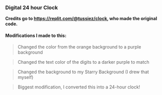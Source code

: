 ### Digital 24 hour Clock

**Credits go to https://replit.com/@tussiez/clock, who made the original code.**

#### Modifications I made to this:

> Changed the color from the orange background to a purple background

> Changed the text color of the digits to a darker purple to match

> Changed the background to my Starry Background (I drew that myself)

> Biggest modification, I converted this into a 24-hour clock!
